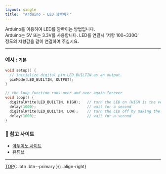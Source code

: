 ```yaml
---
layout: single
title:  "Arduino - LED 깜빡이기"
---
```


Arduino를 이용하여 LED를 깜빡이는 방법입니다.  
Arduino는 5V 또는 3.3V를 사용합니다. LED를 연결시 '저항 100~330Ω'   
정도의 저항값을 같이 연결하여 주십시요.

***

### 예시 : `기본` 
```cpp
void setup() {
  // initialize digital pin LED_BUILTIN as an output.
  pinMode(LED_BUILTIN, OUTPUT);
}

// the loop function runs over and over again forever
void loop() {
  digitalWrite(LED_BUILTIN, HIGH);   // turn the LED on (HIGH is the voltage level)
  delay(1000);                       // wait for a second
  digitalWrite(LED_BUILTIN, LOW);    // turn the LED off by making the voltage LOW
  delay(1000);                       // wait for a second
}
```

### 🚀 참고 사이트

- [아두이노 사이트](https://modoocode.com/66)
- [유튜브](https://www.inflearn.com/course/following-c/dashboard)


***
[TOP](#){: .btn .btn--primary }{: .align-right}
